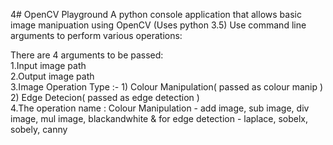 4# OpenCV Playground
A python console application that allows basic image manipuation using OpenCV (Uses python 3.5)
Use command line arguments to perform various operations:

There are 4 arguments to be passed:<br>
1.Input image path<br>
2.Output image path<br>
3.Image Operation Type :- 1) Colour Manipulation( passed as colour manip ) 2) Edge Detecion( passed as edge detection )<br>
4.The operation name : Colour Manipulation - add image, sub image, div image, mul image, blackandwhite & for edge detection - laplace, sobelx, sobely, canny
